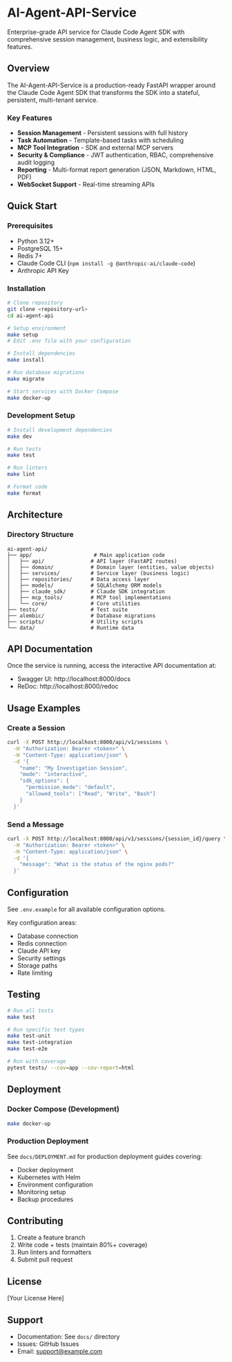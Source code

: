 # AI-Agent-API-Service

Enterprise-grade API service for Claude Code Agent SDK with comprehensive session management, business logic, and extensibility features.

## Overview

The AI-Agent-API-Service is a production-ready FastAPI wrapper around the Claude Code Agent SDK that transforms the SDK into a stateful, persistent, multi-tenant service.

### Key Features

- **Session Management** - Persistent sessions with full history
- **Task Automation** - Template-based tasks with scheduling
- **MCP Tool Integration** - SDK and external MCP servers
- **Security & Compliance** - JWT authentication, RBAC, comprehensive audit logging
- **Reporting** - Multi-format report generation (JSON, Markdown, HTML, PDF)
- **WebSocket Support** - Real-time streaming APIs

## Quick Start

### Prerequisites

- Python 3.12+
- PostgreSQL 15+
- Redis 7+
- Claude Code CLI (`npm install -g @anthropic-ai/claude-code`)
- Anthropic API Key

### Installation

```bash
# Clone repository
git clone <repository-url>
cd ai-agent-api

# Setup environment
make setup
# Edit .env file with your configuration

# Install dependencies
make install

# Run database migrations
make migrate

# Start services with Docker Compose
make docker-up
```

### Development Setup

```bash
# Install development dependencies
make dev

# Run tests
make test

# Run linters
make lint

# Format code
make format
```

## Architecture

### Directory Structure

```
ai-agent-api/
├── app/                    # Main application code
│   ├── api/               # API layer (FastAPI routes)
│   ├── domain/            # Domain layer (entities, value objects)
│   ├── services/          # Service layer (business logic)
│   ├── repositories/      # Data access layer
│   ├── models/            # SQLAlchemy ORM models
│   ├── claude_sdk/        # Claude SDK integration
│   ├── mcp_tools/         # MCP tool implementations
│   └── core/              # Core utilities
├── tests/                 # Test suite
├── alembic/               # Database migrations
├── scripts/               # Utility scripts
└── data/                  # Runtime data
```

## API Documentation

Once the service is running, access the interactive API documentation at:

- Swagger UI: http://localhost:8000/docs
- ReDoc: http://localhost:8000/redoc

## Usage Examples

### Create a Session

```bash
curl -X POST http://localhost:8000/api/v1/sessions \
  -H "Authorization: Bearer <token>" \
  -H "Content-Type: application/json" \
  -d '{
    "name": "My Investigation Session",
    "mode": "interactive",
    "sdk_options": {
      "permission_mode": "default",
      "allowed_tools": ["Read", "Write", "Bash"]
    }
  }'
```

### Send a Message

```bash
curl -X POST http://localhost:8000/api/v1/sessions/{session_id}/query \
  -H "Authorization: Bearer <token>" \
  -H "Content-Type: application/json" \
  -d '{
    "message": "What is the status of the nginx pods?"
  }'
```

## Configuration

See `.env.example` for all available configuration options.

Key configuration areas:
- Database connection
- Redis connection
- Claude API key
- Security settings
- Storage paths
- Rate limiting

## Testing

```bash
# Run all tests
make test

# Run specific test types
make test-unit
make test-integration
make test-e2e

# Run with coverage
pytest tests/ --cov=app --cov-report=html
```

## Deployment

### Docker Compose (Development)

```bash
make docker-up
```

### Production Deployment

See `docs/DEPLOYMENT.md` for production deployment guides covering:
- Docker deployment
- Kubernetes with Helm
- Environment configuration
- Monitoring setup
- Backup procedures

## Contributing

1. Create a feature branch
2. Write code + tests (maintain 80%+ coverage)
3. Run linters and formatters
4. Submit pull request

## License

[Your License Here]

## Support

- Documentation: See `docs/` directory
- Issues: GitHub Issues
- Email: support@example.com
